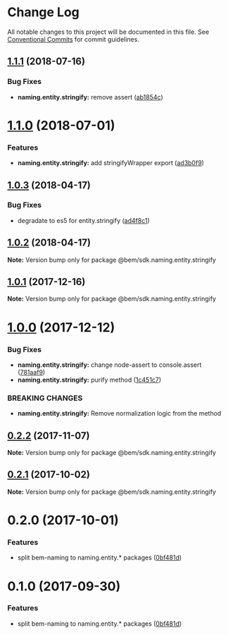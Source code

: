 # Change Log

All notable changes to this project will be documented in this file.
See [Conventional Commits](https://conventionalcommits.org) for commit guidelines.

<a name="1.1.1"></a>
## [1.1.1](https://github.com/bem/bem-sdk/compare/@bem/sdk.naming.entity.stringify@1.1.0...@bem/sdk.naming.entity.stringify@1.1.1) (2018-07-16)


### Bug Fixes

* **naming.entity.stringify:** remove assert ([ab1854c](https://github.com/bem/bem-sdk/commit/ab1854c))




<a name="1.1.0"></a>
# [1.1.0](https://github.com/bem/bem-sdk/compare/@bem/sdk.naming.entity.stringify@1.0.3...@bem/sdk.naming.entity.stringify@1.1.0) (2018-07-01)


### Features

* **naming.entity.stringify:** add stringifyWrapper export ([ad3b0f9](https://github.com/bem/bem-sdk/commit/ad3b0f9))




<a name="1.0.3"></a>
## [1.0.3](https://github.com/bem/bem-sdk/compare/@bem/sdk.naming.entity.stringify@1.0.2...@bem/sdk.naming.entity.stringify@1.0.3) (2018-04-17)


### Bug Fixes

* degradate to es5 for entity.stringify ([ad4f8c1](https://github.com/bem/bem-sdk/commit/ad4f8c1))




<a name="1.0.2"></a>
## [1.0.2](https://github.com/bem/bem-sdk/compare/@bem/sdk.naming.entity.stringify@1.0.1...@bem/sdk.naming.entity.stringify@1.0.2) (2018-04-17)




**Note:** Version bump only for package @bem/sdk.naming.entity.stringify

<a name="1.0.1"></a>
## [1.0.1](https://github.com/bem/bem-sdk/compare/@bem/sdk.naming.entity.stringify@1.0.0...@bem/sdk.naming.entity.stringify@1.0.1) (2017-12-16)




**Note:** Version bump only for package @bem/sdk.naming.entity.stringify

<a name="1.0.0"></a>
# [1.0.0](https://github.com/bem/bem-sdk/compare/@bem/sdk.naming.entity.stringify@0.2.2...@bem/sdk.naming.entity.stringify@1.0.0) (2017-12-12)


### Bug Fixes

* **naming.entity.stringify:** change node-assert to console.assert ([781aaf9](https://github.com/bem/bem-sdk/commit/781aaf9))
* **naming.entity.stringify:** purify method ([1c451c7](https://github.com/bem/bem-sdk/commit/1c451c7))


### BREAKING CHANGES

* **naming.entity.stringify:** Remove normalization logic from the method




<a name="0.2.2"></a>
## [0.2.2](https://github.com/bem/bem-sdk/compare/@bem/sdk.naming.entity.stringify@0.2.0...@bem/sdk.naming.entity.stringify@0.2.2) (2017-11-07)




**Note:** Version bump only for package @bem/sdk.naming.entity.stringify

<a name="0.2.1"></a>
## [0.2.1](https://github.com/bem/bem-sdk/compare/@bem/sdk.naming.entity.stringify@0.2.0...@bem/sdk.naming.entity.stringify@0.2.1) (2017-10-02)




**Note:** Version bump only for package @bem/sdk.naming.entity.stringify

<a name="0.2.0"></a>
# 0.2.0 (2017-10-01)


### Features

* split bem-naming to naming.entity.* packages ([0bf481d](https://github.com/bem/bem-sdk/commit/0bf481d))




<a name="0.1.0"></a>
# 0.1.0 (2017-09-30)


### Features

* split bem-naming to naming.entity.* packages ([0bf481d](https://github.com/bem/bem-sdk/commit/0bf481d))
